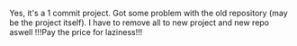 Yes, it's a 1 commit project. 
Got some problem with the old repository (may be the project itself). I have to remove all to new project and new repo aswell
!!!Pay the price for laziness!!!
